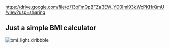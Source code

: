 https://drive.google.com/file/d/13oFmQpBFZa3EW_YD0Iml93kWcPKHrQmU/view?usp=sharing
## Just a simple BMI calculator
![bmi_light_dribbble](https://github.com/Diary-hub/BMI-Calculator/assets/39463871/1c6e91ac-af8d-4c67-99d5-27c005d746f7)


